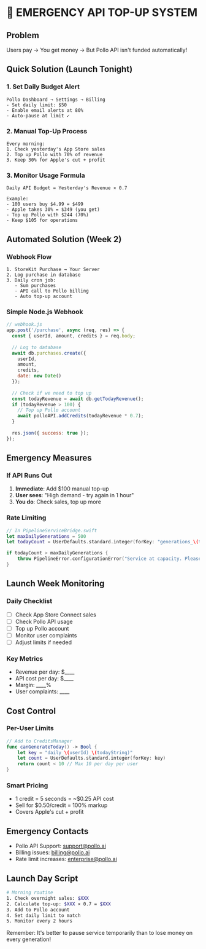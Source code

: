 # 🚨 EMERGENCY API TOP-UP SYSTEM

## Problem
Users pay → You get money → But Pollo API isn't funded automatically!

## Quick Solution (Launch Tonight)

### 1. Set Daily Budget Alert
```
Pollo Dashboard → Settings → Billing
- Set daily limit: $50
- Enable email alerts at 80%
- Auto-pause at limit ✓
```

### 2. Manual Top-Up Process
```
Every morning:
1. Check yesterday's App Store sales
2. Top up Pollo with 70% of revenue
3. Keep 30% for Apple's cut + profit
```

### 3. Monitor Usage Formula
```
Daily API Budget = Yesterday's Revenue × 0.7

Example:
- 100 users buy $4.99 = $499
- Apple takes 30% = $349 (you get)
- Top up Pollo with $244 (70%)
- Keep $105 for operations
```

## Automated Solution (Week 2)

### Webhook Flow
```
1. StoreKit Purchase → Your Server
2. Log purchase in database
3. Daily cron job:
   - Sum purchases
   - API call to Pollo billing
   - Auto top-up account
```

### Simple Node.js Webhook
```javascript
// webhook.js
app.post('/purchase', async (req, res) => {
  const { userId, amount, credits } = req.body;
  
  // Log to database
  await db.purchases.create({
    userId,
    amount,
    credits,
    date: new Date()
  });
  
  // Check if we need to top up
  const todayRevenue = await db.getTodayRevenue();
  if (todayRevenue > 100) {
    // Top up Pollo account
    await polloAPI.addCredits(todayRevenue * 0.7);
  }
  
  res.json({ success: true });
});
```

## Emergency Measures

### If API Runs Out
1. **Immediate**: Add $100 manual top-up
2. **User sees**: "High demand - try again in 1 hour"
3. **You do**: Check sales, top up more

### Rate Limiting
```swift
// In PipelineServiceBridge.swift
let maxDailyGenerations = 500
let todayCount = UserDefaults.standard.integer(forKey: "generations_\(todayString)")

if todayCount > maxDailyGenerations {
    throw PipelineError.configurationError("Service at capacity. Please try again later.")
}
```

## Launch Week Monitoring

### Daily Checklist
- [ ] Check App Store Connect sales
- [ ] Check Pollo API usage
- [ ] Top up Pollo account
- [ ] Monitor user complaints
- [ ] Adjust limits if needed

### Key Metrics
- Revenue per day: $____
- API cost per day: $____
- Margin: ____%
- User complaints: ____

## Cost Control

### Per-User Limits
```swift
// Add to CreditsManager
func canGenerateToday() -> Bool {
    let key = "daily_\(userId)_\(todayString)"
    let count = UserDefaults.standard.integer(forKey: key)
    return count < 10 // Max 10 per day per user
}
```

### Smart Pricing
- 1 credit = 5 seconds = ~$0.25 API cost
- Sell for $0.50/credit = 100% markup
- Covers Apple's cut + profit

## Emergency Contacts

- Pollo API Support: support@pollo.ai
- Billing issues: billing@pollo.ai
- Rate limit increases: enterprise@pollo.ai

## Launch Day Script

```bash
# Morning routine
1. Check overnight sales: $XXX
2. Calculate top-up: $XXX × 0.7 = $XXX
3. Add to Pollo account
4. Set daily limit to match
5. Monitor every 2 hours
```

Remember: It's better to pause service temporarily than to lose money on every generation!
